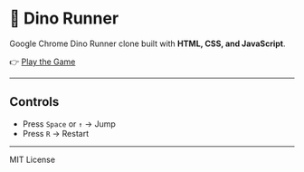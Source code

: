 # 🦖 Dino Runner

Google Chrome Dino Runner clone built with **HTML, CSS, and JavaScript**.

👉 [Play the Game](https://lifeofsankar.github.io/dinoGame/)

---

## Controls
- Press `Space` or `↑` → Jump  
- Press `R` → Restart  

---
MIT License
